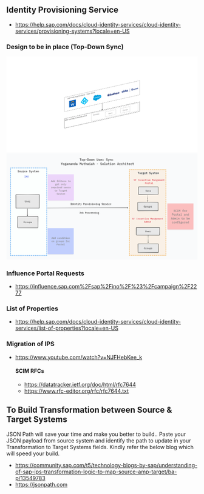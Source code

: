 
## Identity Provisioning Service

* https://help.sap.com/docs/cloud-identity-services/cloud-identity-services/provisioning-systems?locale=en-US

### Design to be in place (Top-Down Sync)
![image](https://github.com/yogananda-muthaiah/SAP-Sucessfactors-Incentive-Management/blob/main/Integrations/images/top-down-ias.png)
![image](https://github.com/yogananda-muthaiah/SAP-Sucessfactors-Incentive-Management/blob/main/Integrations/images/Untitled%20(10).png)


### Influence Portal Requests
* https://influence.sap.com%2Fsap%2Fino%2F%23%2Fcampaign%2F2277

### List of Properties
* https://help.sap.com/docs/cloud-identity-services/cloud-identity-services/list-of-properties?locale=en-US 

### Migration of IPS
* https://www.youtube.com/watch?v=NJFHebKee_k

  #### SCIM RFCs
  * https://datatracker.ietf.org/doc/html/rfc7644
  * https://www.rfc-editor.org/rfc/rfc7644.txt

## To Build Transformation between Source & Target Systems

JSON Path will save your time and make you better to build.. Paste your JSON payload from source system and identify the path to update in your Transformation to Target Systems fields. Kindly refer the below blog which will speed your build.

* https://community.sap.com/t5/technology-blogs-by-sap/understanding-of-sap-ips-transformation-logic-to-map-source-amp-target/ba-p/13549783
* https://jsonpath.com



